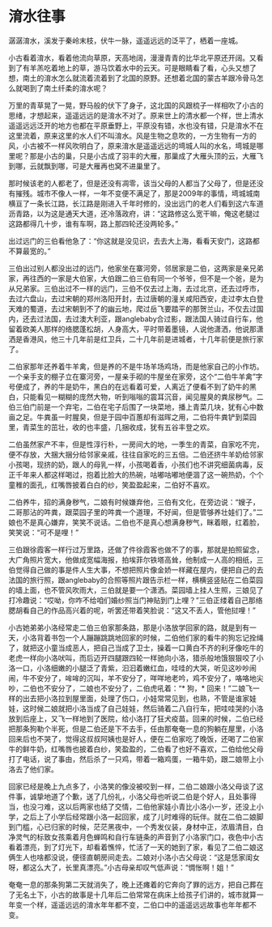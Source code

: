 # 淯水往事

潺潺淯水，溪发于秦岭末枝，伏牛一脉，遥遥远远的泛平了，栖着一座城。

小古看着淯水，看着他流向草原，天高地阔，漫漫青青的比华北平原还开阔。又看到了有羊羔吃着地上的草，游马饮着水中的云天。可是眼睛看了看，心头又想了想，南土的淯水怎么就流着流着到了北国的原野。还想着北国的蒙古羊跟冷骨马怎么就喝到了南土纤柔的淯水呢？

万里的青草晃了一晃，野马般的伏下了身子，这北国的风跟梳子一样相吹了小古的思绪，才想起来，遥遥远远的是淯水不对了。原来世上的清水都一个样，世上清水遥遥远远泛开的地方也都在平原垂野上，平原没有错，水也没有错，只是淯水不在这里流着，原来这里的水人们不叫淯水。风是生物之息吹的，一方生物有一方的风，小古被不一样风吹明白了，原来淯水是遥遥远远的塆城人叫的水名，塆城是哪里呢？那是小古的巢，只是小古成了羽丰的大雁，那巢成了大雁头顶的云，大雁飞到哪，云就飘到哪，可是大雁再也窝不进巢里了。

那时候该老的人都老了，但是还没有凋零，该当父母的人都当了父母了，但是还没有摧残。城市不像人一样，一年不变便不满足了，那是2009年的事情，塆城城南横亘了一条长江路，长江路是刚进入千年时修的，没出远门的老人们看到这六车道沥青路，以为这是通天大道，还冷落政府，讲：“这路修这么宽干嘛，俺这老腿过这路都得几十步，谁有车啊，路上那四轮还没两轮多。”

出过远门的三伯看他急了：“你这就是没见识，去去大上海，看看天安门，这路都不算最宽的。”

三伯出过别人都没出过的远门，他家坐在寨河旁，邻居家是二伯，这两家是亲兄弟家，再往西的一家是大伯家，大伯跟二伯三伯有同一个爷爷，但不是一个爸，是为从兄弟家。三伯出过不一样的远门，三伯不仅去过上海，去过北京，还去过呼市，去过六盘山，去过宋朝的郑州洛阳开封，去过唐朝的潼关咸阳西安，走过李太白登天难的蜀道，去过宋朝到不了的幽云地，爬过岳飞要踏平的那贺兰山，不仅去过国内，还去过法国，去过澳大利亚，跟anglebaby合过影，跟法国人骑过自行车，他留着欧美人那样的络腮蓬松胡，人身高大，平时带着墨镜，人说他潇洒，他说那潇洒是香港风，他三十几年前是红卫兵，二十几年前是进城者，十几年前便是旅行家了。

二伯家那年还养着牛羊禽，但是养的不是牛场羊场鸡场，而是他家自己的小作坊。一个亲手支的棚子立在寨河旁，一屋亲手砌的牛屋坐在家旁，这个“二伯牛羊禽”字号便成了，养的牛是奶牛，黑白的在远看着可爱，人离近了便看不到了奶牛的黑白，只能看见一糊糊的庞然大物，听到嗡嗡的震耳沉音，闻见腥臭的粪尿秽气。二伯三伯门前是一个弃宅，二伯在宅子后围了一块菜地，播上青菜几块，犹有心中数亩之足。牛粪虽一时腥臭，但是于园中百蕙却有滋晖之用，二伯将牛粪铲到菜园里，青菜生的茁壮，收的也丰盛，几捆收成，犹有五谷丰登之欢。

二伯虽然家产不丰，但是性淳行朴，一房间大的地，一季生的青菜，自家吃不完，便不存放，大捆大捆分给邻家亲戚，往往自家吃的三五倍。二伯还挤牛羊奶给邻家小孩喝，现挤的奶，跟人的母乳一样，小孩喝着香，小孩们也不讲究细菌病毒，反正千年来人都这样喝过，抱着比脸大的热碗，咕嘟咕嘟地便涸了这一碗热奶，个个童稚的面孔，红嘴唇披着白白的纱，笑盈盈起来，二伯好不喜欢。

二伯养牛，招的满身秽气，二娘有时候嫌弃他，三伯有文化，在旁边说：“嫂子，二哥那沾的吽粪，跟菜园子里的吽粪一个道理，不好闻，但是管够养壮娃们了。”二娘也不是真心嫌弃，笑笑不说话。二伯也不是真心想满身秽气，眯着眼，红着脸，笑笑说：“可不是哩！”

三伯跟徐霞客一样行过万里路，还做了件徐霞客也做不了的事，那就是拍照留念，大广角照片宽大，他做成宽幅海报，拍埃菲尔铁塔高耸，他制成一人高的相纸，三伯觉得自己做的事是件人生大事，不想把照片像金娇一样藏在屋内，便把自己的去法国的旅行照，跟anglebaby的合照等照片跟告示栏一样，横横竖竖贴在二伯菜园的墙上面，也不管风吹雨大，三伯就是要一个潇洒。菜园墙上挂人生照，三娘见了打冷趣说：“哎呦，你咋不给咱们婚纱照当门神贴到门上哩？”三伯正缕着自己那络腮胡看自己的作品高兴着的呢，听罢还带着笑脸说：“这又不丢人，管他挝哩！”

小古她弟弟小洛经常走二伯三伯家那条路，那是小洛放学回家的路，就是到有一天，小洛背着书包一个人蹦蹦跳跳地回家的时候，二伯他们家的看牛的狗忘记拴绳了，就把这小童当成恶人，把自己当成了卫士，操着一口黄白不齐的利牙像吃牛的老虎一样向小洛吠叫，而后迈开四腿跟四轮一样驰向小洛，猎杀般地饿狠狠咬了小洛一口，小洛细嫩的小腿泛了青紫，汩汩着嫩红血，哇哇的大哭，听见这吵吵闹闹，牛不安分了，哞哞的沉叫，羊不安分了，咩咩地老吟，鸡不安分了，咯咯地尖吵，二伯也不安分了，二娘也不安分了，二伯虎吼着：“* 狗，* 回来！”二娘飞一样的出去把小洛拉到屋里面，处理了伤口，小娃常常见到，也熟，不管是谁家娃娃，这时候二娘就把小洛当成了自己娃娃，然后骑着二八自行车，把哇哇哭的小洛放到后座上，又飞一样地到了医院，给小洛打了狂犬疫苗。回来的时候，二伯已经把那条狗勒个半死，但是二伯还是下不去手，任由那奄奄一息的狗躺在屋里，小洛回来后也不哭了，觉得这叔叔阿姨也是好人，便在二伯家吃了晚饭，还喝了二伯家牛的鲜牛奶，红嘴唇也披着白纱，笑盈盈的，二伯看了也好不喜欢，二伯给他父母打了电话，说了事由，然后杀了一只鸡，带着一箱鸡蛋，一箱牛奶，跟二娘带上小洛去了他们家。

回家已经是晚上九点多了，小洛笑的像没被咬到一样，二伯二娘跟小洛父母谈了这件事，诚挚地道了个歉，送了几份礼，小洛父母也听说二伯是个好人，且处事得当，也没刁难，这以后两家也结了交情，二伯他家娃小青比小洛小一岁，还没上小学，之后上了小学后经常跟小洛一起回家，成了儿时难得的玩伴。就在二伯二娘脚到门槛，心已归家的时候，茫茫黑夜中，一个秀发仪装，身材中正，浓眉清目，白净灵气的标致女孩乘着月色蝉鸣和自行车链条的声音到了小洛家门口，夜色中小古看着漂亮，到了灯光下，却看着憔悴，忙活了一天的她到了家，看见了二伯二娘这俩生人也啥都没说，便径直朝房间走去。二娘对小洛小古父母说：“这是恁家闺女呀，都这么大了，长里真漂亮。”小古母亲却叹气低声说：“惆怅啊！姐！”

奄奄一息的那条狗第二天就消失了，晚上还瘫着的它奔向了罪的远方，把自己葬在了无名土下，小古的故事是十几年后二伯常常在病床上给孩子们讲的，城市就算一年变一个样，遥遥远远的淯水年年都不变，二伯口中的遥遥远远故事也年年都不变。
